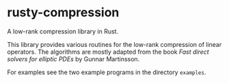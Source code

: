 # rusty-compression
A low-rank compression library in Rust.

This library provides various routines for the low-rank compression of
linear operators. The algorithms are mostly adapted from the book
*Fast direct solvers for elliptic PDEs* by Gunnar Martinsson.

For examples see the two example programs in the directory `examples`.

